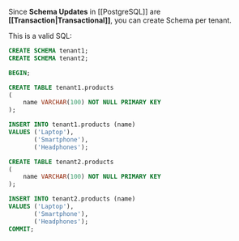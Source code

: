 Since **Schema Updates** in [[PostgreSQL]] are **[[Transaction|Transactional]]**, you can create Schema per tenant.

This is a valid SQL:

```sql
CREATE SCHEMA tenant1;
CREATE SCHEMA tenant2;

BEGIN;

CREATE TABLE tenant1.products
(
    name VARCHAR(100) NOT NULL PRIMARY KEY
);

INSERT INTO tenant1.products (name)
VALUES ('Laptop'),
       ('Smartphone'),
       ('Headphones');

CREATE TABLE tenant2.products
(
    name VARCHAR(100) NOT NULL PRIMARY KEY
);

INSERT INTO tenant2.products (name)
VALUES ('Laptop'),
       ('Smartphone'),
       ('Headphones');
COMMIT;
```
